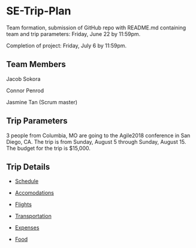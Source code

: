 # SE-Trip-Plan

Team formation, submission of GitHub repo with README.md containing team and trip parameters: Friday, June 22 by 11:59pm.

Completion of project: Friday, July 6 by 11:59pm.

## Team Members

Jacob Sokora

Connor Penrod

Jasmine Tan (Scrum master)

## Trip Parameters

3 people from Columbia, MO are going to the Agile2018 conference in San Diego, CA. The trip is from Sunday, August 5 through Sunday, August 15. The budget for the trip is $15,000.

## Trip Details
* [Schedule](https://github.com/jasminetan/se-trip-plan/blob/master/Schedule.md) 

* [Accomodations](https://github.com/jasminetan/se-trip-plan/blob/master/Accommodations.md)

* [Flights](https://github.com/jasminetan/se-trip-plan/blob/master/Flights.md)

* [Transportation](https://github.com/jasminetan/se-trip-plan/blob/master/Transportation.md)

* [Expenses](https://github.com/jasminetan/se-trip-plan/blob/master/Expenses.md)

* [Food](https://github.com/jasminetan/se-trip-plan/blob/master/Food.md)

